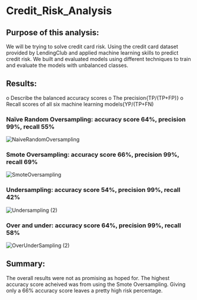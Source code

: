 # Credit_Risk_Analysis #

## Purpose of this analysis: ##

We will be trying to solve credit card risk. Using the credit card dataset provided by LendingClub and applied machine learning skills to predict credit risk. We built and evaluated models using different techniques to train and evaluate the models with unbalanced classes. 

## Results: ##

o	Describe the balanced accuracy scores
o	The precision{TP/(TP+FP)}
o	Recall scores of all six machine learning models{YP/(TP+FN)

### Naïve Random Oversampling: accuracy score 64%, precision 99%, recall 55% ###
![NaiveRandomOversampling](https://user-images.githubusercontent.com/83199109/133880287-ef59d20e-5bf2-485a-9387-5f0ab3832897.png)

### Smote Oversampling: accuracy score 66%, precision 99%, recall 69% ###
![SmoteOversampling](https://user-images.githubusercontent.com/83199109/133880345-6a21b3ab-53d0-4cb8-9338-8c620af405af.png)

### Undersampling: accuracy score 54%, precision 99%, recall 42% ### 
![Undersampling (2)](https://user-images.githubusercontent.com/83199109/133879988-2532cf1f-e9e6-45d9-92ac-d94957c54062.png)

### Over and under: accuracy score 64%, precision 99%, recall 58% ###
![OverUnderSampling (2)](https://user-images.githubusercontent.com/83199109/133880005-a5301b54-2b5f-4218-8890-0ee94ed0c8c1.png)

## Summary: ##
The overall results were not as promising as hoped for. The highest accuracy score acheived was from using the Smote Oversampling. Giving only a 66% accuracy score leaves a pretty high risk percentage.
